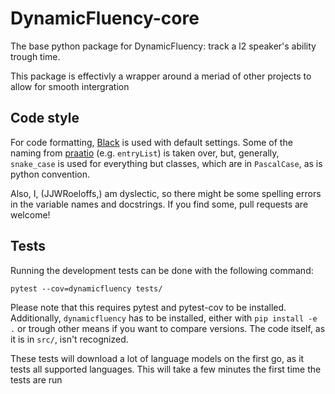 # DynamicFluency-core

The base python package for DynamicFluency: track a l2 speaker's ability trough time. 

This package is effectivly a wrapper around a meriad of other projects to allow for smooth intergration

## Code style

For code formatting, [Black](https://github.com/psf/black) is used with default settings. Some of the naming from [praatio](https://github.com/timmahrt/praatIO) (e.g. `entryList`) is taken over, but, generally, `snake_case` is used for everything but classes, which are in `PascalCase`, as is python convention.

Also, I, (JJWRoeloffs,) am dyslectic, so there might be some spelling errors in the variable names and docstrings. If you find some, pull requests are welcome!

## Tests

Running the development tests can be done with the following command:
```
pytest --cov=dynamicfluency tests/
```
Please note that this requires pytest and pytest-cov to be installed. Additionally, `dynamicfluency` has to be installed, either with `pip install -e .` or trough other means if you want to compare versions. The code itself, as it is in `src/`, isn't recognized.

These tests will download a lot of language models on the first go, as it tests all supported languages. This will take a few minutes the first time the tests are run
